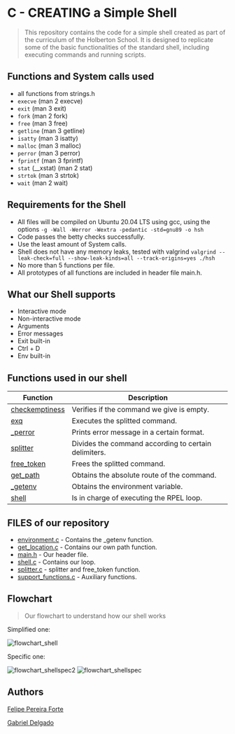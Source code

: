 # C - CREATING a Simple Shell<br>
> This repository contains the code for a simple shell created as part of the curriculum of the Holberton School. It is designed to replicate some of the basic functionalities of the standard shell, including executing commands and running scripts.

## Functions and System calls used<br>

- all functions from strings.h
- ``execve`` (man 2 execve)
- ``exit`` (man 3 exit)
- ``fork`` (man 2 fork)
- ``free`` (man 3 free)
- ``getline`` (man 3 getline)
- ``isatty`` (man 3 isatty)
- ``malloc`` (man 3 malloc)
- ``perror`` (man 3 perror)
- ``fprintf`` (man 3 fprintf)
- ``stat`` (__xstat) (man 2 stat)
- ``strtok`` (man 3 strtok)
- ``wait`` (man 2 wait)

## Requirements for the Shell<br>

- All files will be compiled on Ubuntu 20.04 LTS using gcc, using the options ``-g -Wall -Werror -Wextra -pedantic -std=gnu89 -o hsh``
- Code passes the betty checks successfully.
- Use the least amount of System calls.
- Shell does not have any memory leaks, tested with valgrind ``valgrind --leak-check=full --show-leak-kinds=all --track-origins=yes ./hsh``
- No more than 5 functions per file.
- All prototypes of all functions are included in header file main.h.

## What our Shell supports<br>

- Interactive mode
- Non-interactive mode
- Arguments
- Error messages
- Exit built-in
- Ctrl + D
- Env built-in

## Functions used in our shell<br>


| Function | Description |
| --- | --- | 
| [checkemptiness](/support_functions.c) | Verifies if the command we give is empty. |
| [exq](/support_functions.c) | Executes the splitted command. |
| [_perror](/support_functions.c) | Prints error message in a certain format. |
| [splitter](/splitter.c) | Divides the command according to certain delimiters. |
| [free_token](/splitter.c) | Frees the splitted command. |
| [get_path](/get_location.c) | Obtains the absolute route of the command. |
| [_getenv](/environment.c) | Obtains the environment variable. |
| [shell](/shell.c) | Is in charge of executing the RPEL loop. |

## FILES of our repository

- [environment.c](/environment.c) - Contains the _getenv function.
- [get_location.c](/get_location.c) - Contains our own path function.
- [main.h](/main.h) - Our header file.
- [shell.c](/shell.c) - Contains our loop.
- [splitter.c](/splitter.c) - splitter and free_token function.
- [support_functions.c](/support_functions.c) - Auxiliary functions.

## Flowchart
> Our flowchart to understand how our shell works

Simplified one:<br>

![flowchart_shell](/img/flowchartshell.PNG)

Specific one:<br>

![flowchart_shellspec2](/img/especfinalshell.PNG)
![flowchart_shellspec](/img/flowchartespecshell.PNG)




## Authors

[Felipe Pereira Forte](https://github.com/felipf)

[Gabriel Delgado](https://github.com/Gabr1el20)
